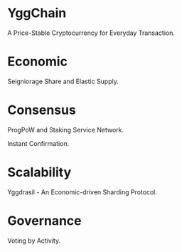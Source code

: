 # YggChain

A Price-Stable Cryptocurrency for Everyday Transaction.

# Economic

Seigniorage Share and Elastic Supply.

# Consensus

ProgPoW and Staking Service Network.

Instant Confirmation.

# Scalability

Yggdrasil - An Economic-driven Sharding Protocol.

# Governance

Voting by Activity.
